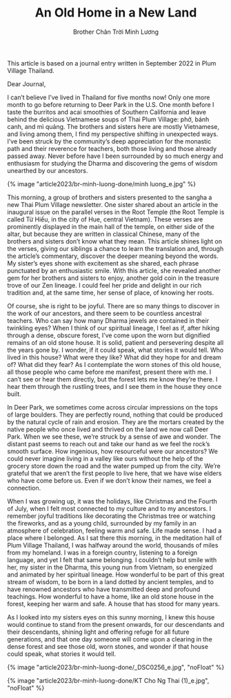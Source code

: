 ﻿---
title: An Old Home in a New Land
author: Brother Chân Trời Minh Lương
---

<p class="editors-preface">This article is based on a journal entry written in September 2022 in Plum Village Thailand.</p>

Dear Journal,

I can’t believe I’ve lived in Thailand for five months now! Only one more month to go before returning to Deer Park in the U.S. One month before I taste the burritos and acai smoothies of Southern California and leave behind the delicious Vietnamese soups of Thai Plum Village: phở, bánh canh, and mì quảng. The brothers and sisters here are mostly Vietnamese, and living among them, I find my perspective shifting in unexpected ways. I’ve been struck by the community’s deep appreciation for the monastic path and their reverence for teachers, both those living and those already passed away. Never before have I been surrounded by so much energy and enthusiasm for studying the Dharma and discovering the gems of wisdom unearthed by our ancestors.

{% image "article2023/br-minh-luong-done/minh luong_e.jpg" %}

This morning, a group of brothers and sisters presented to the sangha a new Thai Plum Village newsletter. One sister shared about an article in the inaugural issue on the parallel verses in the Root Temple (the Root Temple is called Từ Hiếu, in the city of Hue, central Vietnam). These verses are prominently displayed in the main hall of the temple, on either side of the altar, but because they are written in classical Chinese, many of the brothers and sisters don’t know what they mean. This article shines light on the verses, giving our siblings a chance to learn the translation and, through the article’s commentary, discover the deeper meaning beyond the words. My sister’s eyes shone with excitement as she shared, each phrase punctuated by an enthusiastic smile. With this article, she revealed another gem for her brothers and sisters to enjoy, another gold coin in the treasure trove of our Zen lineage. I could feel her pride and delight in our rich tradition and, at the same time, her sense of place, of knowing her roots.

Of course, she is right to be joyful. There are so many things to discover in the work of our ancestors, and there seem to be countless ancestral teachers. Who can say how many Dharma jewels are contained in their twinkling eyes? When I think of our spiritual lineage, I feel as if, after hiking through a dense, obscure forest, I’ve come upon the worn but dignified remains of an old stone house. It is solid, patient and persevering despite all the years gone by. I wonder, if it could speak, what stories it would tell. Who lived in this house? What were they like? What did they hope for and dream of? What did they fear? As I contemplate the worn stones of this old house, all those people who came before me manifest, present there with me. I can’t see or hear them directly, but the forest lets me know they’re there. I hear them through the rustling trees, and I see them in the house they once built.

In Deer Park, we sometimes come across circular impressions on the tops of large boulders. They are perfectly round, nothing that could be produced by the natural cycle of rain and erosion. They are the mortars created by the native people who once lived and thrived on the land we now call Deer Park. When we see these, we’re struck by a sense of awe and wonder. The distant past seems to reach out and take our hand as we feel the rock’s smooth surface. How ingenious, how resourceful were our ancestors? We could never imagine living in a valley like ours without the help of the grocery store down the road and the water pumped up from the city. We’re grateful that we aren’t the first people to live here, that we have wise elders who have come before us. Even if we don’t know their names, we feel a connection.

When I was growing up, it was the holidays, like Christmas and the Fourth of July, when I felt most connected to my culture and to my ancestors. I remember joyful traditions like decorating the Christmas tree or watching the fireworks, and as a young child, surrounded by my family in an atmosphere of celebration, feeling warm and safe. Life made sense. I had a place where I belonged. As I sat there this morning, in the meditation hall of Plum Village Thailand, I was halfway around the world, thousands of miles from my homeland. I was in a foreign country, listening to a foreign language, and yet I felt that same belonging. I couldn’t help but smile with her, my sister in the Dharma, this young nun from Vietnam, so energized and animated by her spiritual lineage. How wonderful to be part of this great stream of wisdom, to be born in a land dotted by ancient temples, and to have renowned ancestors who have transmitted deep and profound teachings. How wonderful to have a home, like an old stone house in the forest, keeping her warm and safe. A house that has stood for many years. 

As I looked into my sisters eyes on this sunny morning, I knew this house would continue to stand from the present onwards, for our descendants and their descendants, shining light and offering refuge for all future generations, and that one day someone will come upon a clearing in the dense forest and see those old, worn stones, and wonder if that house could speak, what stories it would tell.

<div class="article-end"></div>

{% image "article2023/br-minh-luong-done/_DSC0256_e.jpg", "noFloat" %}

{% image "article2023/br-minh-luong-done/KT Cho Ng Thai (1)_e.jpg", "noFloat" %}